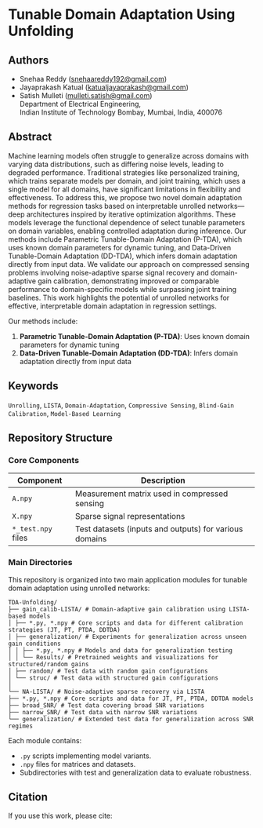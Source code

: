# Tunable Domain Adaptation Using Unfolding

## Authors
- Snehaa Reddy ([snehaareddy192@gmail.com](mailto:snehaareddy192@gmail.com))
- Jayaprakash Katual ([katualjayaprakash@gmail.com](mailto:katualjayaprakash@gmail.com))
- Satish Mulleti ([mulleti.satish@gmail.com](mailto:mulleti.satish@gmail.com))  
Department of Electrical Engineering,  
Indian Institute of Technology Bombay, Mumbai, India, 400076

## Abstract
Machine learning models often struggle to generalize across domains with varying data distributions, such as differing noise levels, leading to degraded performance. Traditional strategies like personalized training, which trains separate models per domain, and joint training, which uses a single model for all domains, have significant limitations in flexibility and effectiveness. To address this, we propose two novel domain adaptation methods for regression tasks based on interpretable unrolled networks—deep architectures inspired by iterative optimization algorithms. These models leverage the functional dependence of select tunable parameters on domain variables, enabling controlled adaptation during inference. Our methods include Parametric Tunable-Domain Adaptation (P-TDA), which uses known domain parameters for dynamic tuning, and Data-Driven Tunable-Domain Adaptation (DD-TDA), which infers domain adaptation directly from input data. We validate our approach on compressed sensing problems involving noise-adaptive sparse signal recovery and domain-adaptive gain calibration, demonstrating improved or comparable performance to domain-specific models while surpassing joint training baselines. This work highlights the potential of unrolled networks for effective, interpretable domain adaptation in regression settings.


Our methods include:
1. **Parametric Tunable-Domain Adaptation (P-TDA)**: Uses known domain parameters for dynamic tuning
2. **Data-Driven Tunable-Domain Adaptation (DD-TDA)**: Infers domain adaptation directly from input data


## Keywords
`Unrolling`, `LISTA`, `Domain-Adaptation`, `Compressive Sensing`, `Blind-Gain Calibration`, `Model-Based Learning`

## Repository Structure
### Core Components
| Component             | Description                                                                 |
|-----------------------|-----------------------------------------------------------------------------|
| `A.npy`               | Measurement matrix used in compressed sensing                               |
| `X.npy`               | Sparse signal representations                                               |
| `*_test.npy` files    | Test datasets (inputs and outputs) for various domains                      |

### Main Directories
This repository is organized into two main application modules for tunable domain adaptation using unrolled networks:
```
TDA-Unfolding/
├── gain_calib-LISTA/ # Domain-adaptive gain calibration using LISTA-based models
│ ├── *.py, *.npy # Core scripts and data for different calibration strategies (JT, PT, PTDA, DDTDA)
│ ├── generalization/ # Experiments for generalization across unseen gain conditions
│ │ ├── *.py, *.npy # Models and data for generalization testing
│ │ └── Results/ # Pretrained weights and visualizations for structured/random gains
│ ├── random/ # Test data with random gain configurations
│ └── struc/ # Test data with structured gain configurations
│
└── NA-LISTA/ # Noise-adaptive sparse recovery via LISTA
├── *.py, *.npy # Core scripts and data for JT, PT, PTDA, DDTDA models
├── broad_SNR/ # Test data covering broad SNR variations
├── narrow_SNR/ # Test data with narrow SNR variations
└── generalization/ # Extended test data for generalization across SNR regimes
```
Each module contains:
- `.py` scripts implementing model variants.
- `.npy` files for matrices and datasets.
- Subdirectories with test and generalization data to evaluate robustness.


## Citation  
If you use this work, please cite:

